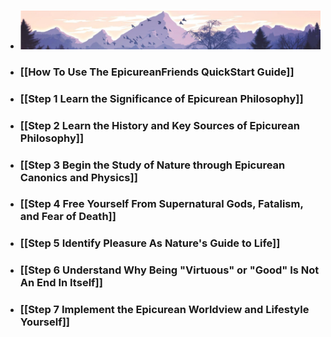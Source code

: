 - ![image.png](../assets/image_1683385688554_0.png)
- ### [[How To Use The EpicureanFriends QuickStart Guide]]
- ### [[Step 1  Learn the Significance of Epicurean Philosophy]]
- ### [[Step 2  Learn the History and Key Sources of Epicurean Philosophy]]
- ### [[Step 3  Begin the Study of Nature through Epicurean Canonics and Physics]]
- ### [[Step 4  Free Yourself From Supernatural Gods, Fatalism, and Fear of Death]]
- ### [[Step 5  Identify Pleasure As Nature's Guide to Life]]
- ### [[Step 6  Understand Why Being "Virtuous" or "Good" Is Not An End In Itself]]
- ### [[Step 7  Implement the Epicurean Worldview and Lifestyle Yourself]]
